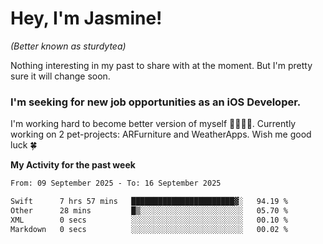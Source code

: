 # Hey, I'm Jasmine!
_(Better known as sturdytea)_

Nothing interesting in my past to share with at the moment. 
But I'm pretty sure it will change soon.

### I'm seeking for new job opportunities as an iOS Developer. 

I'm working hard to become better version of myself 🙇‍♀🏋️‍♀️. 
Currently working on 2 pet-projects: ARFurniture and WeatherApps. 
Wish me good luck 🍀

**My Activity for the past week**

<!--START_SECTION:waka-->

```txt
From: 09 September 2025 - To: 16 September 2025

Swift      7 hrs 57 mins   ███████████████████████▓░   94.19 %
Other      28 mins         █▒░░░░░░░░░░░░░░░░░░░░░░░   05.70 %
XML        0 secs          ░░░░░░░░░░░░░░░░░░░░░░░░░   00.10 %
Markdown   0 secs          ░░░░░░░░░░░░░░░░░░░░░░░░░   00.02 %
```

<!--END_SECTION:waka-->

